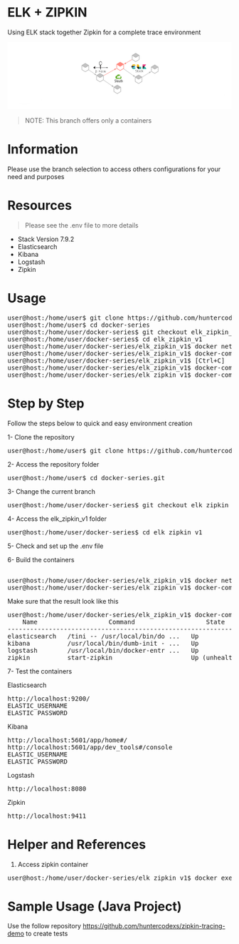 # ELK + ZIPKIN
Using ELK stack together Zipkin for a complete trace environment

![banner.png](elk_zipkin_v1/files/media/banner.png)

> NOTE: This branch offers only a containers


# Information

Please use the branch selection to access others configurations for your need and purposes


# Resources

> Please see the .env file to more details

- Stack Version 7.9.2
- Elasticsearch
- Kibana
- Logstash
- Zipkin



# Usage

<pre>
user@host:/home/user$ git clone https://github.com/huntercodexs/docker-series.git .
user@host:/home/user$ cd docker-series
user@host:/home/user/docker-series$ git checkout elk_zipkin_v1
user@host:/home/user/docker-series$ cd elk_zipkin_v1
user@host:/home/user/docker-series/elk_zipkin_v1$ docker network create elk_zipkin_v1_open_network
user@host:/home/user/docker-series/elk_zipkin_v1$ docker-compose up --build (in first time)
user@host:/home/user/docker-series/elk_zipkin_v1$ [Ctrl+C]
user@host:/home/user/docker-series/elk_zipkin_v1$ docker-compose start (in the next times)
user@host:/home/user/docker-series/elk_zipkin_v1$ docker-compose ps (check the containers status)
</pre>


# Step by Step

Follow the steps below to quick and easy environment creation

1- Clone the repository
<pre>
user@host:/home/user$ git clone https://github.com/huntercodexs/docker-series.git .
</pre>

2- Access the repository folder
<pre>
user@host:/home/user$ cd docker-series.git
</pre>

3- Change the current branch
<pre>
user@host:/home/user/docker-series$ git checkout elk_zipkin_v1
</pre>

4- Access the elk_zipkin_v1 folder
<pre>
user@host:/home/user/docker-series$ cd elk_zipkin_v1
</pre>

5- Check and set up the .env file

6- Build the containers

<pre>    
user@host:/home/user/docker-series/elk_zipkin_v1$ docker network create elk_zipkin_v1_open_network
user@host:/home/user/docker-series/elk_zipkin_v1$ docker-compose up --build
</pre>

Make sure that the result look like this
<pre>
user@host:/home/user/docker-series/elk_zipkin_v1$ docker-compose ps
    Name                   Command                   State                                                                                                             Ports                                                                                                      
----------------------------------------------------------------------------------------------------------------------------------------------------------------------------------------------------------------------------------------------------------------------------------
elasticsearch   /tini -- /usr/local/bin/do ...   Up               0.0.0.0:9200->9200/tcp,:::9200->9200/tcp, 0.0.0.0:9300->9300/tcp,:::9300->9300/tcp                                                                                                                              
kibana          /usr/local/bin/dumb-init - ...   Up               0.0.0.0:5601->5601/tcp,:::5601->5601/tcp                                                                                                                                                                        
logstash        /usr/local/bin/docker-entr ...   Up               0.0.0.0:5000->5000/tcp,:::5000->5000/tcp, 0.0.0.0:5000->5000/udp,:::5000->5000/udp, 0.0.0.0:5044->5044/tcp,:::5044->5044/tcp, 0.0.0.0:8080->8080/tcp,:::8080->8080/tcp, 0.0.0.0:9600->9600/tcp,:::9600->9600/tcp
zipkin          start-zipkin                     Up (unhealthy)   9410/tcp, 0.0.0.0:9411->9411/tcp,:::9411->9411/tcp
</pre>

7- Test the containers

Elasticsearch
<pre>
http://localhost:9200/
ELASTIC_USERNAME
ELASTIC_PASSWORD
</pre>

Kibana
<pre>
http://localhost:5601/app/home#/
http://localhost:5601/app/dev_tools#/console
ELASTIC_USERNAME
ELASTIC_PASSWORD
</pre>

Logstash
<pre>
http://localhost:8080
</pre>

Zipkin
<pre>
http://localhost:9411
</pre>


# Helper and References

1. Access zipkin container

<pre>
user@host:/home/user/docker-series/elk_zipkin_v1$ docker exec -it zipkin sh
</pre>


# Sample Usage (Java Project)

Use the follow repository https://github.com/huntercodexs/zipkin-tracing-demo to create tests

